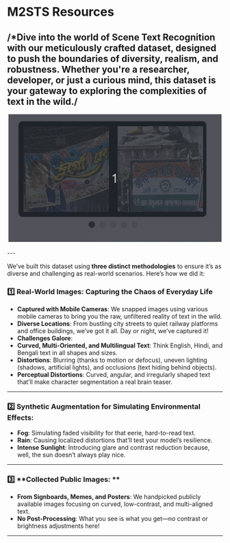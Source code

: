 #  M2STS Resources 

/*Dive into the world of **Scene Text Recognition** with our meticulously crafted dataset, designed to push the boundaries of diversity, realism, and robustness. Whether you're a researcher, developer, or just a curious mind, this dataset is your gateway to exploring the complexities of text in the wild./
---
<p align="center">
   <img src="https://github.com/ISIScT-Dataset/ISIScT_Dataset/blob/main/4.gif" alt="Carousel GIF" />
</p>
---

We’ve built this dataset using **three distinct methodologies** to ensure it’s as diverse and challenging as real-world scenarios. Here’s how we did it:

### 1️⃣ **Real-World Images: Capturing the Chaos of Everyday Life**
-  **Captured with Mobile Cameras**: We snapped images using various mobile cameras to bring you the raw, unfiltered reality of text in the wild.
-  **Diverse Locations**: From bustling city streets to quiet railway platforms and office buildings, we’ve got it all. Day or night, we’ve captured it!
-  **Challenges Galore**:
  - **Curved, Multi-Oriented, and Multilingual Text**: Think English, Hindi, and Bengali text in all shapes and sizes.
  - **Distortions**: Blurring (thanks to motion or defocus), uneven lighting (shadows, artificial lights), and occlusions (text hiding behind objects).
  - **Perceptual Distortions**: Curved, angular, and irregularly shaped text that’ll make character segmentation a real brain teaser.

---

### 2️⃣ **Synthetic Augmentation for Simulating Environmental Effects:**
-  **Fog**: Simulating faded visibility for that eerie, hard-to-read text.
-  **Rain**: Causing localized distortions that’ll test your model’s resilience.
-  **Intense Sunlight**: Introducing glare and contrast reduction because, well, the sun doesn’t always play nice.

---

### 3️⃣ **Collected Public Images: **
-  **From Signboards, Memes, and Posters**: We handpicked publicly available images focusing on curved, low-contrast, and multi-aligned text.
-  **No Post-Processing**: What you see is what you get—no contrast or brightness adjustments here!

---


